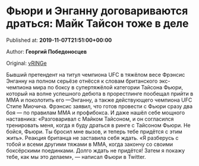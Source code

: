 
# Фьюри и Энганну договариваются драться: Майк Тайсон тоже в деле

Published at: **2019-11-07T21:51:00+00:00**

Author: **Георгий Победоносцев**

Original: [vRINGe](https://vringe.com/mma/news/129310-fyuri-i-engannu-dogovarivayutsya-dratsya-mayk-tayson-tozhe-v-dele.htm)

Бывший претендент на титул чемпиона UFC в тяжёлом весе Фрэнсис Энганну на полном серьёзе отнёсся к словам британского экс-чемпиона мира по боксу в супертяжёлой категории Тайсона Фьюри, который на волне успешного дебюта в прорестлинге пообещал прийти в ММА и поколотить его —Энганну, а также действующего чемпиона UFC Стипе Миочича.
Фрэнсис заявил, что готов провести с Фьюри сразу два боя — по правилам ММА и профибокса. И даже нашёл себе мощного наставника: «Разговаривал с Майком Тайсоном, и он согласился тренировать меня, когда я буду драться в ринге с Тайсоном Фьюри. Не бойся, Фьюри. Ты бросил мне вызов, и теперь тебе придётся с этим жить».
Реакция британца не заставила себя ждать. «Я разберусь с тобой и всеми другими тяжами в ММА, когда закончу со своими боксёрскими поединками. Долго ждать не придётся! Затем я покажу тебе, как мы это делаем», — написал Фьюри в Twitter.
